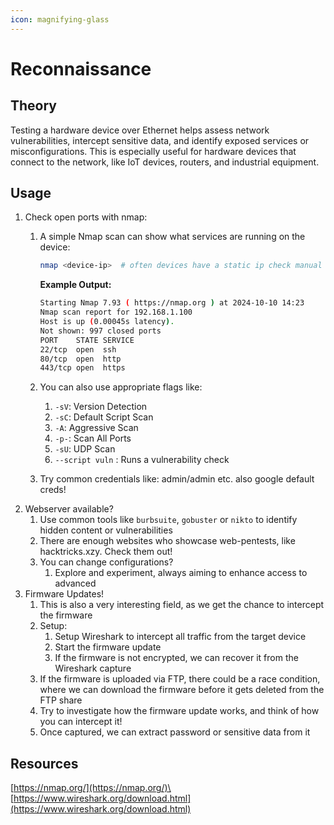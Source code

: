 ```yaml
---
icon: magnifying-glass
---
```


# Reconnaissance

## Theory

Testing a hardware device over Ethernet helps assess network vulnerabilities, intercept sensitive data, and identify exposed services or misconfigurations. This is especially useful for hardware devices that connect to the network, like IoT devices, routers, and industrial equipment.

## Usage

1. Check open ports with nmap:
   1.  A simple Nmap scan can show what services are running on the device:

       ```bash
       nmap <device-ip>  # often devices have a static ip check manual
       ```

       **Example Output:**

       ```bash
       Starting Nmap 7.93 ( https://nmap.org ) at 2024-10-10 14:23
       Nmap scan report for 192.168.1.100
       Host is up (0.00045s latency).
       Not shown: 997 closed ports
       PORT    STATE SERVICE
       22/tcp  open  ssh
       80/tcp  open  http
       443/tcp open  https
       ```
   2. You can also use appropriate flags like:
      1. `-sV`: Version Detection
      2. `-sC`: Default Script Scan
      3. `-A`: Aggressive Scan
      4. `-p-`: Scan All Ports
      5. `-sU`: UDP Scan
      6. `--script vuln` : Runs a vulnerability check
   3. Try common credentials like: admin/admin etc. also google default creds!
2. Webserver available?
   1. Use common tools like `burbsuite`, `gobuster` or `nikto` to identify hidden content or vulnerabilities
   2. There are enough websites who showcase web-pentests, like hacktricks.xzy. Check them out!
   3. You can change configurations?
      1. Explore and experiment, always aiming to enhance access to advanced
3. Firmware Updates!
   1. This is also a very interesting field, as we get the chance to intercept the firmware
   2. Setup:
      1. Setup Wireshark to intercept all traffic from the target device
      2. Start the firmware update
      3. If the firmware is not encrypted, we can recover it from the Wireshark capture
   3. If the firmware is uploaded via FTP, there could be a race condition, where we can download the firmware before it gets deleted from the FTP share
   4. Try to investigate how the firmware update works, and think of how you can intercept it!
   5. Once captured, we can extract password or sensitive data from it

## Resources

[https://nmap.org/](https://nmap.org/)\
[https://www.wireshark.org/download.html](https://www.wireshark.org/download.html)
